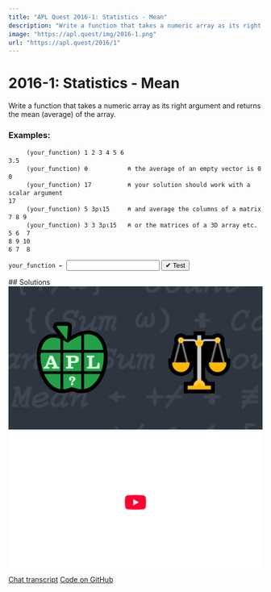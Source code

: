 ```yaml
---
title: "APL Quest 2016-1: Statistics - Mean"
description: "Write a function that takes a numeric array as its right argument and returns the mean (average) of the array."
image: "https://apl.quest/img/2016-1.png"
url: "https://apl.quest/2016/1"
---
```


# <span class=s>2016-</span>1: Statistics - Mean
Write a function that takes a numeric array as its right argument and returns the mean (average) of the array.

### Examples:

```APL
     (your_function) 1 2 3 4 5 6
3.5
     (your_function) ⍬           ⍝ the average of an empty vector is 0 
0
     (your_function) 17          ⍝ your solution should work with a scalar argument
17 
     (your_function) 5 3⍴⍳15     ⍝ and average the columns of a matrix
7 8 9
     (your_function) 3 3 3⍴⍳15   ⍝ or the matrices of a 3D array etc.
5 6  7
8 9 10
6 7  8
```
<div class="pdiv">
  <code onclick="p_Input.focus()">your_function ← </code><input id="p_Input" autocomplete="off" spellcheck="false" oninput="this.parentElement.querySelector`button`.disabled=false;localStorage.setItem(window.location.pathname,this.value)" onkeypress="subm(event)">
  <button onclick="alert$.next`Testing…`;submitSolution`p`" class="md-button md-button--primary">&#x2714; Test</button>
</div>
<blockquote id="p_Output"></blockquote>
## Solutions
<div onclick="play(this)" title="Video on YouTube" class="yt">
<img alt="Video Thumbnail" src="../../img/2016-1.png">
<img alt="YouTube" src="../../img/yt-big.png">
</div>
<a href="https://chat.stackexchange.com/transcript/52405?m=61919109#61919109" target="_blank" class="md-button md-button--primary">Chat transcript</a>
<a href="https://github.com/dyalog/apl.quest/tree/main/2016/1.apl" target="_blank" class="md-button md-button--primary right">Code on GitHub</a>

<script>
    testCases={"a":["1 2 3 4 5 6",",17","⍬","⍳100","⍳10+?15"],"b":["?3 5⍴10","?2 3⍴6","?(5+?20)⍴20","?(5+?20)⍴10+?20"],"f":"{(0<≢⍵)×(+⌿⍵)÷≢⍵}","p":","}
    p_Input.value=localStorage.getItem(window.location.pathname)
    play=e=>e.outerHTML=`<iframe src="https://www.youtube.com/embed/pZA3NFdh7M8?list=PLYKQVqyrAEj9wDIUyLDGtDAFTKY38BUMN&autoplay=1" title="<span class=s>2016-</span>1: Statistics - Mean (APL Quest 2016-1)" frameborder="0" allow="accelerometer; autoplay; clipboard-write; encrypted-media; gyroscope; picture-in-picture; web-share" referrerpolicy="strict-origin-when-cross-origin" allowfullscreen></iframe>`
</script>
